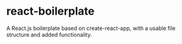 # react-boilerplate
A React.js boilerplate based on create-react-app, with a usable file structure and added functionality.
